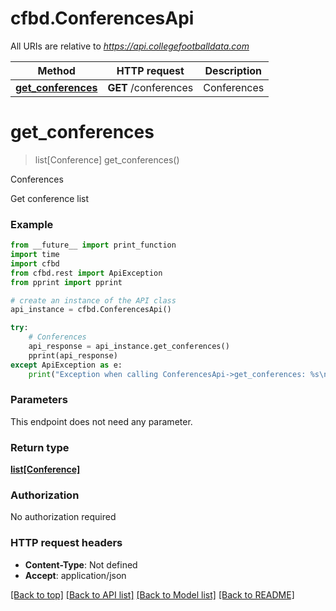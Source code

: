 # cfbd.ConferencesApi

All URIs are relative to *https://api.collegefootballdata.com*

Method | HTTP request | Description
------------- | ------------- | -------------
[**get_conferences**](ConferencesApi.md#get_conferences) | **GET** /conferences | Conferences


# **get_conferences**
> list[Conference] get_conferences()

Conferences

Get conference list

### Example
```python
from __future__ import print_function
import time
import cfbd
from cfbd.rest import ApiException
from pprint import pprint

# create an instance of the API class
api_instance = cfbd.ConferencesApi()

try:
    # Conferences
    api_response = api_instance.get_conferences()
    pprint(api_response)
except ApiException as e:
    print("Exception when calling ConferencesApi->get_conferences: %s\n" % e)
```

### Parameters
This endpoint does not need any parameter.

### Return type

[**list[Conference]**](Conference.md)

### Authorization

No authorization required

### HTTP request headers

 - **Content-Type**: Not defined
 - **Accept**: application/json

[[Back to top]](#) [[Back to API list]](../README.md#documentation-for-api-endpoints) [[Back to Model list]](../README.md#documentation-for-models) [[Back to README]](../README.md)


